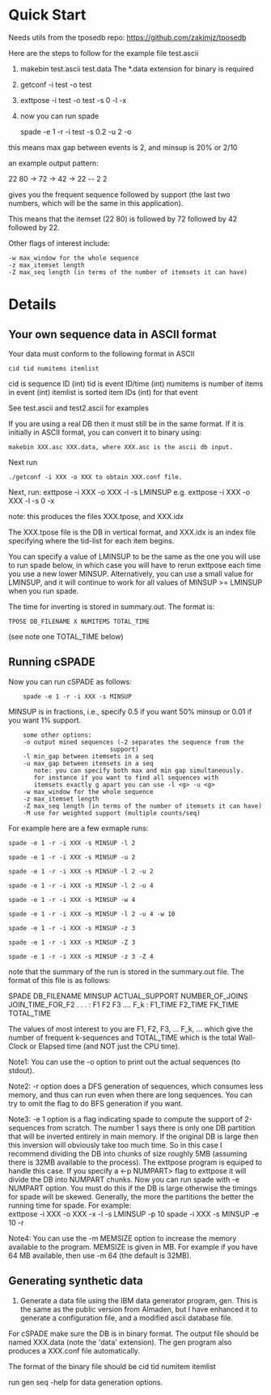 # Quick Start

Needs utils from the tposedb repo: https://github.com/zakimjz/tposedb

Here are the steps to follow for the example file test.ascii

1) makebin test.ascii test.data
The *.data extension for binary is required

2) getconf -i test -o test

3) exttpose -i test -o test -s 0 -l -x

4) now you can run spade 

    spade -e 1 -r -i test -s 0.2 -u 2 -o

this means max gap between events is 2, and minsup is 20% or 2/10

an example output pattern:

22 80 -> 72 -> 42 -> 22 -- 2 2

gives you the frequent sequence followed by support (the last two
		numbers, which will be the same in this application).

This means that the itemset (22 80) is followed by 72 followed by
42 followed by 22.

Other flags of interest include:

    -w max_window for the whole sequence
    -z max_itemset length
    -Z max_seq length (in terms of the number of itemsets it can have)

# Details

## Your own sequence data in ASCII format

Your data must conform to the following format in ASCII
    
    cid tid numitems itemlist

cid is sequence ID (int)
tid is event ID/time (int)
numitems is number of items in event (int)
itemlist is sorted item IDs (int) for that event

See test.ascii and test2.ascii for examples

If you are using a real DB then it must still be in the same
format. If it is initially in ASCII format, you can convert it to
binary using:

    makebin XXX.asc XXX.data, where XXX.asc is the ascii db input.

Next run 
    
    ./getconf -i XXX -o XXX to obtain XXX.conf file.

Next, run: 
    exttpose -i XXX -o XXX -l -s LMINSUP
        e.g. exttpose -i XXX -o XXX -l -s 0 -x

note: this produces the files XXX.tpose, and XXX.idx

The XXX.tpose file is the DB in vertical format, and
XXX.idx is an index file specifying where the tid-list for each item
begins.

You can specify a value of LMINSUP to be the same as the one you will use to 
run spade below, in which case you will have to rerun exttpose each time you 
use a new lower MINSUP. Alternatively, you can use a small value for LMINSUP, 
and it will continue to work for all values of MINSUP >= LMINSUP when you
run spade.

The time for inverting is stored in summary.out. The format is:

    TPOSE DB_FILENAME X NUMITEMS TOTAL_TIME

(see note one TOTAL_TIME below)

## Running cSPADE
Now you can run cSPADE as follows:

        spade -e 1 -r -i XXX -s MINSUP

MINSUP is in fractions, i.e., specify 0.5 if you want 50% minsup or
0.01 if you want 1% support.

        some other options:
        -o output mined sequences (-2 separates the sequence from the
                                support)
        -l min_gap between itemsets in a seq
        -u max_gap between itemsets in a seq        
           note: you can specify both max and min gap simultaneously.
           for instance if you want to find all sequences with
           itemsets exactly g apart you can use -l <g> -u <g>
        -w max_window for the whole sequence
        -z max_itemset length
        -Z max_seq length (in terms of the number of itemsets it can have)
        -M use for weighted support (multiple counts/seq)

  For example here are a few exmaple runs:
    
    spade -e 1 -r -i XXX -s MINSUP -l 2
    
    spade -e 1 -r -i XXX -s MINSUP -u 2
    
    spade -e 1 -r -i XXX -s MINSUP -l 2 -u 2
    
    spade -e 1 -r -i XXX -s MINSUP -l 2 -u 4
    
    spade -e 1 -r -i XXX -s MINSUP -w 4
    
    spade -e 1 -r -i XXX -s MINSUP -l 2 -u 4 -w 10
    
    spade -e 1 -r -i XXX -s MINSUP -z 3
    
    spade -e 1 -r -i XXX -s MINSUP -Z 3
    
    spade -e 1 -r -i XXX -s MINSUP -z 3 -Z 4
  


note that the summary of the run is stored in the summary.out
file. The format of this file is as follows:

SPADE DB_FILENAME MINSUP ACTUAL_SUPPORT NUMBER_OF_JOINS JOIN_TIME_FOR_F2
      . . . :  F1 F2 F3 .... F_k : F1_TIME F2_TIME FK_TIME TOTAL_TIME

The values of most interest to you are F1, F2, F3, ... F_k, ... which
give the number of frequent k-sequences and TOTAL_TIME which is the
total Wall-Clock or Elapsed time (and NOT just the CPU time).

Note1: You can use the -o option to print out the actual sequences (to
stdout).  

Note2: -r option does a DFS generation of sequences, which consumes less 
memory, and thus can run even when there are long sequences.
You can try to omit the flag to do BFS generation if you want.

Note3: -e 1 option is a flag indicating spade to compute the support
of 2-sequences from scratch. The number 1 says there is only one DB
partition that will be inverted entirely in main memory. If the
original DB is large then this inversion will obviously take too much
time. So in this case I recommend dividing the DB into chunks of size
roughly 5MB (assuming there is 32MB available to the process). The
exttpose program is equiped to handle this case. If you specify a <-p
NUMPART> flag to exttpose it will divide the DB into NUMPART
chunks. Now you can run spade with -e NUMPART option. You must do this
if the DB is large otherwise the timings for spade will be
skewed. Generally, the more the partitions the better the running time
for spade. For example:        
        exttpose -i XXX -o XXX -x -l -s LMINSUP -p 10
        spade -i XXX -s MINSUP -e 10 -r

Note4: You can use the -m MEMSIZE option to increase the memory
available to the program. MEMSIZE is given in MB. For example if you
have 64 MB available, then use -m 64 (the default is 32MB).

## Generating synthetic data
1) Generate a data file using the IBM data generator program,
gen. This is the same as the public version from Almaden, but I have
enhanced it to generate a configuration file, and a modified ascii
database file.

For cSPADE make sure the DB is in binary format.  The output file
should be named XXX.data (note the 'data' extension). The gen program
also produces a XXX.conf file automatically.

The format of the binary file should be 
cid tid numitem itemlist

run gen seq -help for data generation options.


